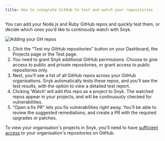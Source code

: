 ```yaml
---
title: How to integrate GitHub to test and watch your repositories
---
```


You can add your Node.js and Ruby GitHub repos and quickly test them, or decide which ones you’d like to continously watch with Snyk.

![Adding your GH repos](https://res.cloudinary.com/snyk/image/upload/f_auto,q_auto,w_760/v1478627494/home/your-github-repos.png)

1. Click the “Test my GitHub repositories" button on your Dashboard, the Projects page or the Test page.
2. You need to grant Snyk additional GitHub permissions. Choose to give access to public and private repositories, or grant access to public repositories only. 
3. Next, you’ll see a list of all GitHub repos across your GitHub organisations. Snyk automatically tests these repos, and you’ll see the test results, with the option to view a detailed test report.
4. Clicking ‘Watch’ will add this repo as a project to Snyk. The watched repos appear in your projects, and will be continuously checked for vulnerabilities.
5. "Open a fix PR" lets you fix vulnerabilities right away. You'll be able to review the suggested remediations, and create a PR with the required upgrades or patches.

<div class="alert alert--inline alert--notice"><p class="alert__text">To view your organisation's projects in Snyk, you'll need to have <a href="#authorizing-github">sufficient access</a> to your organisation's repositories on GitHub.</p></div>
